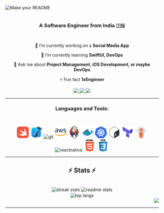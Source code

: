 <img width="1834" alt="Make your README" src="https://github.com/geekyrana/geekyrana/assets/143057885/2e18374a-be50-4271-8edb-7d30ccb2705f">

<br/>
<br/>
<h3 align="center">A Software Engineer from India 🇮🇳</h3>
<br/>
<!--<p align="left"> <img src="https://komarev.com/ghpvc/?username=geekyrana&label=Profile%20views&color=0e75b6&style=flat" alt="geekyrana" /> </p>
<p align="left"> <a href="https://twitter.com/inomadgeek" target="blank"><img src="https://img.shields.io/twitter/follow/inomadgeek?logo=twitter&style=for-the-badge" alt="inomadgeek" /></a> </p>
-->
<div align="center">

🔭 I’m currently working on a **Social Media App**

🌱 I’m currently learning **SwiftUI, DevOps**

💬 Ask me about **Project Management, iOS Development, or maybe DevOps**

⚡ Fun fact **1xEngineer**

</div>

<div align="center"> 
  <a href="mailto:iambhanu.pro@gmail.com">
    <img src="https://img.shields.io/badge/Gmail-333333?style=for-the-badge&logo=gmail&logoColor=red" />
  </a>
  <a href="https://geekyrana.github.io" target="_blank">
     <img src="https://img.shields.io/badge/Portfolio-FF5722?style=for-the-badge&logo=todoist&logoColor=white" target="_blank" />
  </a>
  <a href="https://www.linkedin.com/in/bhanu-partap-singh-b64b0369" target="_blank">
    <img src="https://img.shields.io/badge/LinkedIn-0077B5?style=for-the-badge&logo=linkedin&logoColor=white" target="_blank" />
  </a>
</div>

 <hr/>

<h3 align="center">Languages and Tools:</h3> 
<br/>
<p align="center"> <img src="https://raw.githubusercontent.com/devicons/devicon/master/icons/swift/swift-original.svg" alt="swift" width="40" height="40"/>
  <img src="https://raw.githubusercontent.com/devicons/devicon/master/icons/xcode/xcode-original.svg" alt="xcode" width="40" height="40"/>
  <img src="https://www.vectorlogo.zone/logos/git-scm/git-scm-icon.svg" alt="git" width="40" height="40"/>
  <img src="https://raw.githubusercontent.com/devicons/devicon/master/icons/amazonwebservices/amazonwebservices-original-wordmark.svg" alt="aws" width="40" height="40"/>
  <img src="https://raw.githubusercontent.com/devicons/devicon/master/icons/jenkins/jenkins-original.svg" alt="jenkins" width="40" height="40"/>
  <img src="https://raw.githubusercontent.com/devicons/devicon/master/icons/docker/docker-original.svg" alt="docker" width="40" height="40"/>
  <img src="https://raw.githubusercontent.com/devicons/devicon/master/icons/kubernetes/kubernetes-original.svg" alt="kubernetes" width="40" height="40"/>
  <img src="https://raw.githubusercontent.com/devicons/devicon/master/icons/bash/bash-original.svg" alt="python" width="40" height="40"/>  
  <img src="https://raw.githubusercontent.com/devicons/devicon/master/icons/terraform/terraform-original.svg" alt="terraform" width="40" height="40"/>
  <img src="https://raw.githubusercontent.com/devicons/devicon/master/icons/argocd/argocd-original.svg" alt="argocd" width="40" height="40"/>
  <img src="https://reactnative.dev/img/header_logo.svg" alt="reactnative" width="40" height="40"/>
  <img src="https://raw.githubusercontent.com/devicons/devicon/master/icons/html5/html5-original-wordmark.svg" alt="html5" width="40" height="40"/> 
  <img src="https://raw.githubusercontent.com/devicons/devicon/master/icons/css3/css3-original-wordmark.svg" alt="css3" width="40" height="40"/>
  </p>
<hr/>
<!--
<h3 align="center">Connect with me:</h3>
<p align="center">
<a href="https://twitter.com/inomadgeek" target="blank"><img align="center" src="https://raw.githubusercontent.com/rahuldkjain/github-profile-readme-generator/master/src/images/icons/Social/twitter.svg" alt="inomadgeek" height="30" width="40" /></a>
</p> -->

<h2 align="center">⚡ Stats ⚡</h2>
<br>
<div align=center>
  <img width=390 src="https://streak-stats.demolab.com/?user=geekyrana&count_private=true&theme=react&border_radius=10" alt="streak stats"/>
  <img width=390 src="https://github-readme-stats.vercel.app/api?username=geekyrana&count_private=true&show_icons=true&theme=react&rank_icon=github&border_radius=10" alt="readme stats" />
  <br/>
  <img width=325 align="center" src="https://github-readme-stats.vercel.app/api/top-langs/?username=geekyrana&hide=HTML&langs_count=8&layout=compact&theme=react&border_radius=10&size_weight=0.5&count_weight=0.5&exclude_repo=github-readme-stats" alt="top langs" />
</div>
<img align="right" src="https://visitor-badge.laobi.icu/badge?page_id=geekyrana.geekyrana" />
<br/>
<hr/>
